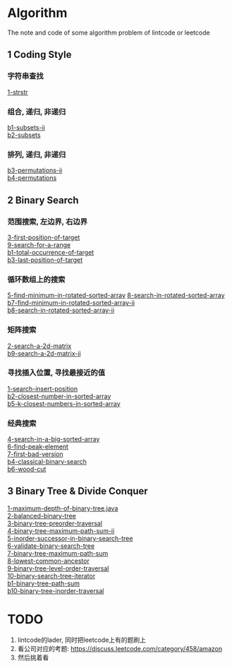 # Algorithm
The note and code of some algorithm problem of lintcode or leetcode

## 1 Coding Style

### 字符串查找
[1-strstr](coding_style/1-strstr.java)  

### 组合, 递归, 非递归
[b1-subsets-ii](coding_style/b1-subsets-ii.java)  
[b2-subsets](coding_style/b2-subsets.java)  

### 排列, 递归, 非递归
[b3-permutations-ii](coding_style/b3-permutations-ii.java)  
[b4-permutations](coding_style/b4-permutations.java)  

## 2 Binary Search

### 范围搜索, 左边界, 右边界
[3-first-position-of-target](binary_search/3-first-position-of-target.java)  
[9-search-for-a-range](binary_search/9-search-for-a-range.java)  
[b1-total-occurrence-of-target](binary_search/b1-total-occurrence-of-target.java)  
[b3-last-position-of-target](binary_search/b3-last-position-of-target.java)  

### 循环数组上的搜索
[5-find-minimum-in-rotated-sorted-array](binary_search/5-find-minimum-in-rotated-sorted-array.java)
[8-search-in-rotated-sorted-array](binary_search/8-search-in-rotated-sorted-array.java)  
[b7-find-minimum-in-rotated-sorted-array-ii](binary_search/b7-find-minimum-in-rotated-sorted-array-ii.java)  
[b8-search-in-rotated-sorted-array-ii](binary_search/b8-search-in-rotated-sorted-array-ii.java)  

### 矩阵搜索
[2-search-a-2d-matrix](binary_search/2-search-a-2d-matrix.java)  
[b9-search-a-2d-matrix-ii](binary_search/b9-search-a-2d-matrix-ii.java)  

### 寻找插入位置, 寻找最接近的值
[1-search-insert-position](binary_search/1-search-insert-position.java)  
[b2-closest-number-in-sorted-array](binary_search/b2-closest-number-in-sorted-array.java)  
[b5-k-closest-numbers-in-sorted-array](binary_search/b5-k-closest-numbers-in-sorted-array.java)  

### 经典搜索
[4-search-in-a-big-sorted-array](binary_search/4-search-in-a-big-sorted-array.java)  
[6-find-peak-element](binary_search/6-find-peak-element.java)  
[7-first-bad-version](binary_search/7-first-bad-version.java)  
[b4-classical-binary-search](binary_search/b4-classical-binary-search.java)  
[b6-wood-cut](binary_search/b6-wood-cut.java)  

## 3 Binary Tree & Divide Conquer

[1-maximum-depth-of-binary-tree.java](binary_tree/1-maximum-depth-of-binary-tree.java)  
[2-balanced-binary-tree](binary_tree/2-balanced-binary-tree)  
[3-binary-tree-preorder-traversal](binary_tree/3-binary-tree-preorder-traversal)  
[4-binary-tree-maximum-path-sum-ii](binary_tree/4-binary-tree-maximum-path-sum-ii)  
[5-inorder-successor-in-binary-search-tree](binary_tree/5-inorder-successor-in-binary-search-tree)  
[6-validate-binary-search-tree](binary_tree/6-validate-binary-search-tree)  
[7-binary-tree-maximum-path-sum](binary_tree/7-binary-tree-maximum-path-sum)  
[8-lowest-common-ancestor](binary_tree/8-lowest-common-ancestor)  
[9-binary-tree-level-order-traversal](binary_tree/9-binary-tree-level-order-traversal)  
[10-binary-search-tree-iterator](binary_tree/10-binary-search-tree-iterator)  
[b1-binary-tree-path-sum](binary_tree/b1-binary-tree-path-sum)  
[b10-binary-tree-inorder-traversal](binary_tree/b10-binary-tree-inorder-traversal)  














# TODO
1. lintcode的lader, 同时把leetcode上有的题刷上
2. 看公司对应的考题: https://discuss.leetcode.com/category/458/amazon
3. 然后挑着看
